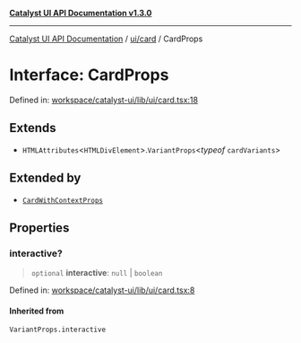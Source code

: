 [**Catalyst UI API Documentation v1.3.0**](../../../README.md)

---

[Catalyst UI API Documentation](../../../README.md) / [ui/card](../README.md) / CardProps

# Interface: CardProps

Defined in: [workspace/catalyst-ui/lib/ui/card.tsx:18](https://github.com/TheBranchDriftCatalyst/catalyst-ui/blob/main/lib/ui/card.tsx#L18)

## Extends

- `HTMLAttributes`\<`HTMLDivElement`\>.`VariantProps`\<_typeof_ `cardVariants`\>

## Extended by

- [`CardWithContextProps`](../../../components/Card/CardWithContext/interfaces/CardWithContextProps.md)

## Properties

### interactive?

> `optional` **interactive**: `null` \| `boolean`

Defined in: [workspace/catalyst-ui/lib/ui/card.tsx:8](https://github.com/TheBranchDriftCatalyst/catalyst-ui/blob/main/lib/ui/card.tsx#L8)

#### Inherited from

`VariantProps.interactive`
